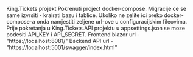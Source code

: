 King.Tickets projekt
Pokrenuti project docker-compose. Migracije ce se same izvrsiti - krairati bazu i tablice.
Ukoliko ne zelite ici preko docker-compose-a onda namjestiti zeljene url-ove u configuracijskim fileovima.
Prije pokretanja u King.Tickets.API projektu u appsettings.json se moze podesiti API_KEY i API_SECRET.
Frontend blazor url - "https://localhost:8081/"
Backend API url - "https://localhost:5001/swagger/index.html"
